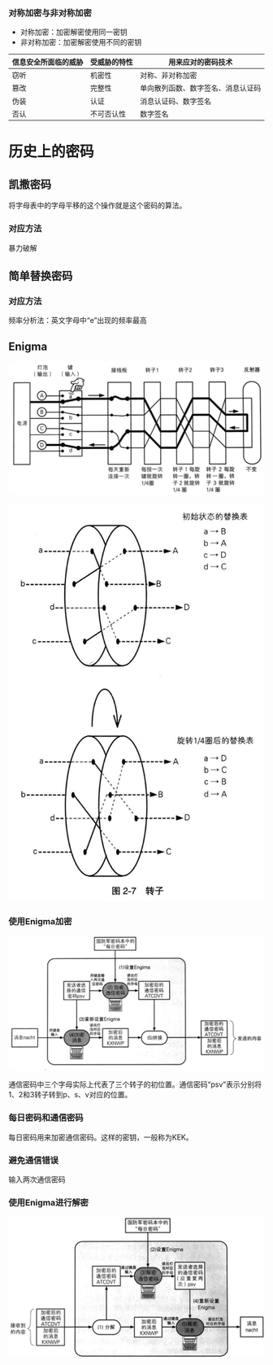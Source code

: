 ### 对称加密与非对称加密

* 对称加密：加密解密使用同一密钥
* 非对称加密：加密解密使用不同的密钥

| 信息安全所面临的威胁 | 受威胁的特性 | 用来应对的密码技术         |
| ---------- | ------ | ----------------- |
| 窃听         | 机密性    | 对称、非对称加密          |
| 篡改         | 完整性    | 单向散列函数、数字签名、消息认证码 |
| 伪装         | 认证     | 消息认证码、数字签名        |
| 否认         | 不可否认性  | 数字签名              |

# 历史上的密码

## 凯撒密码

将字母表中的字母平移的这个操作就是这个密码的算法。

### 对应方法

暴力破解

## 简单替换密码

### 对应方法

频率分析法：英文字母中“e”出现的频率最高

## Enigma

![](./static/图解密码技术_1.JPG)

![](./static/图解密码技术_2.JPG)

### 使用Enigma加密

![](./static/图解密码技术_3.JPG)

通信密码中三个字母实际上代表了三个转子的初位置。通信密码“psv”表示分别将1、2和3转子转到p、s、v对应的位置。

### 每日密码和通信密码

每日密码用来加密通信密码。这样的密钥，一般称为KEK。

### 避免通信错误

输入两次通信密码

### 使用Enigma进行解密

![](./static/图解密码技术_4.JPG)

